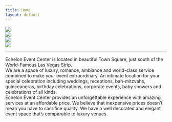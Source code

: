 ```yaml
---
title: Home
layout: default
---
```


<div class="container ">
  <div class="tile is-ancestor">
    <div class="tile is-vertical is-8">
      <div class="tile">
        <div class="tile is-parent is-vertical"><img src="https://picsum.photos/300"></div>
        <div class="tile is-parent"><img src="https://picsum.photos/300"></div>
      </div>
      <div class="tile is-parent"><img src="https://picsum.photos/700/300"></div>
    </div>
    <div class="tile is-parent"><img src="https://picsum.photos/300"></div>
  </div>
</div>

<hr>

<div class="container ">
  Echelon Event Center is located in beautiful Town Square, just south of the World-Famous Las Vegas Strip.
  <br/>
  We are a space of luxury, romance, ambiance and world-class service combined to make your event extraordinary. An intimate location for your special celebration including weddings, receptions, bah-mitzvahs, quinceaneras, birthday celebrations, corporate events, baby showers and celebrations of all kinds.
  <br/>
  Echelon Event Center provides an unforgettable experience with amazing services at an affordable price.  We believe that inexpensive prices doesn’t mean you have to sacrifice quality.  We have a well decorated and elegant event space that’s comparable to luxury venues.
</div>
